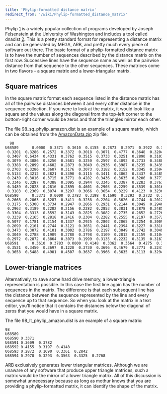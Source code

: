 ```yaml
---
title: 'Phylip-formatted distance matrix'
redirect_from: '/wiki/Phylip-formatted_distance_matrix'
---
```

Phylip [1](https://evolution.genetics.washington.edu/phylip.html) is a
widely popular collection of programs developed by Joseph Felsenstein at
the University of Washington and includes a tool called dnadist
[2](https://evolution.genetics.washington.edu/phylip/doc/dnadist.html).
This is a pretty standard format for representing a distance matrix and
can be generated by MEGA, ARB, and pretty much every piece of software
out there. The basic format of a phylip-formatted distance matrix is to
have the number of sequences described by the distance matrix on the
first row. Successive lines have the sequence name as well as the
pairwise distance from that sequence to the other sequences. These
matrices come in two flavors - a square matrix and a lower-triangular
matrix.

## Square matrices

In the square matrix format each sequence listed in the distance matrix
has all of the pairwise distances between it and every other distance in
the sequence collection. If you were to look at the matrix, it would
look like a square and the values along the diagonal from the top-left
corner to the bottom-right corner would be zeros and that the triangles
mirror each other.

The file 98\_sq\_phylip\_amazon.dist is an example of a square matrix,
which can be obtained from the [
AmazonData.zip](https://mothur.s3.us-east-2.amazonaws.com/wiki/amazondata.zip) zip file:

      98
    U68589      0.0000  0.3371  0.3610  0.4155  0.2873  0.2971  0.3922  0.3093
     0.3201  0.3286  0.2572  0.3372  0.3018  0.3071  0.4777  0.3648  0.3204
     0.3407  0.6434  0.4331  0.3762  0.3515  0.3733  0.3251  0.2890  0.3103
     0.3070  0.3086  0.3250  0.3681  0.3250  0.2597  0.4092  0.2733  0.3488
     0.3388  0.2899  0.4602  0.2873  0.3049  0.2936  0.3987  0.3235  0.3439
     0.2703  0.3286  0.3607  0.3176  0.3073  0.3182  0.3152  0.3345  0.2594
     0.5133  0.3212  0.3821  0.3390  0.3115  0.3411  0.3062  0.3437  0.3485
     0.2439  0.3016  0.3715  0.3771  0.4282  0.3436  0.3635  0.3206  0.3771
     0.3346  0.3287  0.4388  0.3095  0.3944  0.3345  0.3387  0.2283  0.3761
     0.3489  0.2828  0.2816  0.2895  0.4601  0.2903  0.2259  0.3539  0.3016
     0.3183  0.2369  0.3874  0.3297  0.3066  0.3654  0.3229  0.4123  0.3236
    U68590      0.3371  0.0000  0.3783  0.3198  0.1690  0.3293  0.2732  0.3127
     0.2668  0.2063  0.3287  0.3411  0.3238  0.2204  0.3626  0.2744  0.2012
     0.3175  0.5300  0.3734  0.2947  0.2866  0.2931  0.2144  0.3049  0.2940
     0.2963  0.3189  0.2282  0.2156  0.2282  0.2853  0.3831  0.2878  0.2485
     0.3304  0.3313  0.3592  0.3143  0.2825  0.3082  0.2735  0.2652  0.2726
     0.3239  0.2165  0.2818  0.2416  0.2304  0.2282  0.2555  0.2197  0.3572
     0.5077  0.1781  0.2154  0.1337  0.2925  0.2802  0.2065  0.2254  0.3009
     0.2699  0.2161  0.2744  0.3121  0.3651  0.2441  0.2394  0.3227  0.3310
     0.3473  0.3072  0.4101  0.3002  0.2786  0.2197  0.3049  0.2742  0.3049
     0.3049  0.2788  0.1909  0.2788  0.3798  0.3109  0.2812  0.2159  0.3104
     0.2972  0.2872  0.3864  0.3073  0.1999  0.3135  0.2232  0.3135  0.3167
    U68591      0.3610  0.3783  0.0000  0.4148  0.3362  0.3564  0.4275  0.3227
     0.3521  0.3450  0.3697  0.1228  0.3730  0.3696  0.4679  0.3771  0.3241
     0.3658  0.5488  0.4901  0.4507  0.3637  0.3966  0.3635  0.3113  0.3294

## Lower-triangle matrices

Alternatively, to save some hard drive memory, a lower-triangle
representation is possible. In this case the first line again has the
number of sequences in the matrix. The difference is that each
subsequent line has the distance between the sequence represented by the
line and every sequence up to that sequence. So when you look at the
matrix in a text editor, you\'ll notice that it contains the distances
below the diagonal of zeros that you would have in a square matrix.

The file 98\_lt\_phylip\_amazon.dist is an example of a square matrix:

    98
    U68589
    U68590 0.3371
    U68591 0.3609  0.3782
    U68592 0.4155  0.3197  0.4148
    U68593 0.2872  0.1690  0.3361  0.2842
    U68594 0.2970  0.3293  0.3563  0.3325  0.2768

ARB exclusively generates lower triangular matrices. Although we are
unaware of any software that produce upper triangle matrices, such a
matrix would be the mirror of a lower triangle matrix. All of this
discussion is somewhat unnecessary because as long as mothur knows that
you are providing a phylip-formatted matrix, it can identify the shape
of the matrix.
